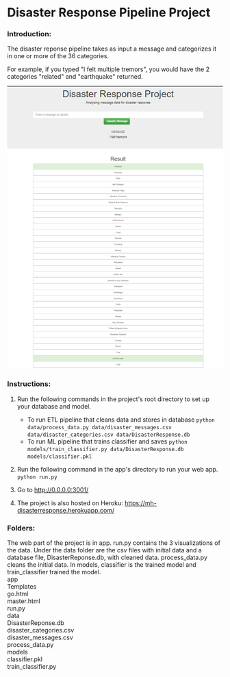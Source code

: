 # Disaster Response Pipeline Project

### Introduction:
The disaster reponse pipeline takes as input a message and categorizes it in one or more of the 36 categories.

For example, if you typed "I felt multiple tremors", you would have the 2 categories "related" and "earthquake" returned.

![Alt text](Screenshot1.PNG?raw=true)

### Instructions:
1. Run the following commands in the project's root directory to set up your database and model.

    - To run ETL pipeline that cleans data and stores in database
        `python data/process_data.py data/disaster_messages.csv data/disaster_categories.csv data/DisasterResponse.db`
    - To run ML pipeline that trains classifier and saves
        `python models/train_classifier.py data/DisasterResponse.db models/classifier.pkl`

2. Run the following command in the app's directory to run your web app.
    `python run.py`

3. Go to http://0.0.0.0:3001/
4. The project is also hosted on Heroku: https://mh-disasterresponse.herokuapp.com/

### Folders:
The web part of the project is in app.  run.py contains the 3 visualizations of the data.
Under the data folder are the csv files with initial data and a database file, DisasterReponse.db, with cleaned data.  process_data.py cleans the initial data.
In models, classifier is the trained model and train_classifier trained the model.  
app  
    Templates  
        go.html  
        master.html  
    run.py  
data  
    DisasterReponse.db  
    disaster_categories.csv  
    disaster_messages.csv  
    process_data.py  
models  
    classifier.pkl  
    train_classifier.py  
    


